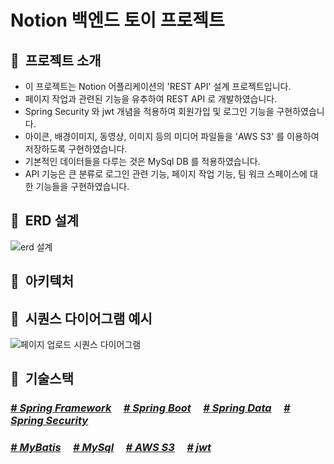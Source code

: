 #  Notion 백엔드 토이 프로젝트

## 🚀&nbsp;  프로젝트 소개

- 이 프로젝트는 Notion 어플리케이션의 'REST API' 설계 프로젝트입니다.
- 페이지 작업과 관련된 기능을 유추하여 REST API 로 개발하였습니다.
- Spring Security 와 jwt 개념을 적용하여 회원가입 및 로그인 기능을 구현하였습니다.
- 아이콘, 배경이미지, 동영상, 이미지 등의 미디어 파일들을 'AWS S3' 를 이용하여 저장하도록 구현하였습니다.
- 기본적인 데이터들을 다루는 것은 MySql DB 를 적용하였습니다.
- API 기능은 큰 분류로 로그인 관련 기능, 페이지 작업 기능, 팀 워크 스페이스에 대한 기능들을 구현하였습니다.



## 🚀&nbsp; ERD 설계

![erd 설계](https://github.com/user-attachments/assets/685c9d85-9d3b-4d1d-9676-a8d1372c32a7)



## 🚀&nbsp;  아키텍처





## 🚀&nbsp; 시퀀스 다이어그램 예시


![페이지 업로드 시퀀스 다이어그램](https://github.com/user-attachments/assets/a73ab1d5-a943-40de-b2b3-bfe2edcaaaae)



## 🚀&nbsp; 기술스택

### <u>*\# Spring Framework*</u> &nbsp;&nbsp;&nbsp; <u>*\# Spring Boot*</u> &nbsp;&nbsp;&nbsp; <u>*\# Spring Data*</u> &nbsp;&nbsp;&nbsp; <u>*\# Spring Security*</u>
### <u>*\# MyBatis*</u> &nbsp;&nbsp;&nbsp; <u>*\# MySql*</u> &nbsp;&nbsp;&nbsp; <u>*\# AWS S3*</u> &nbsp;&nbsp;&nbsp; <u>*\# jwt*</u>


